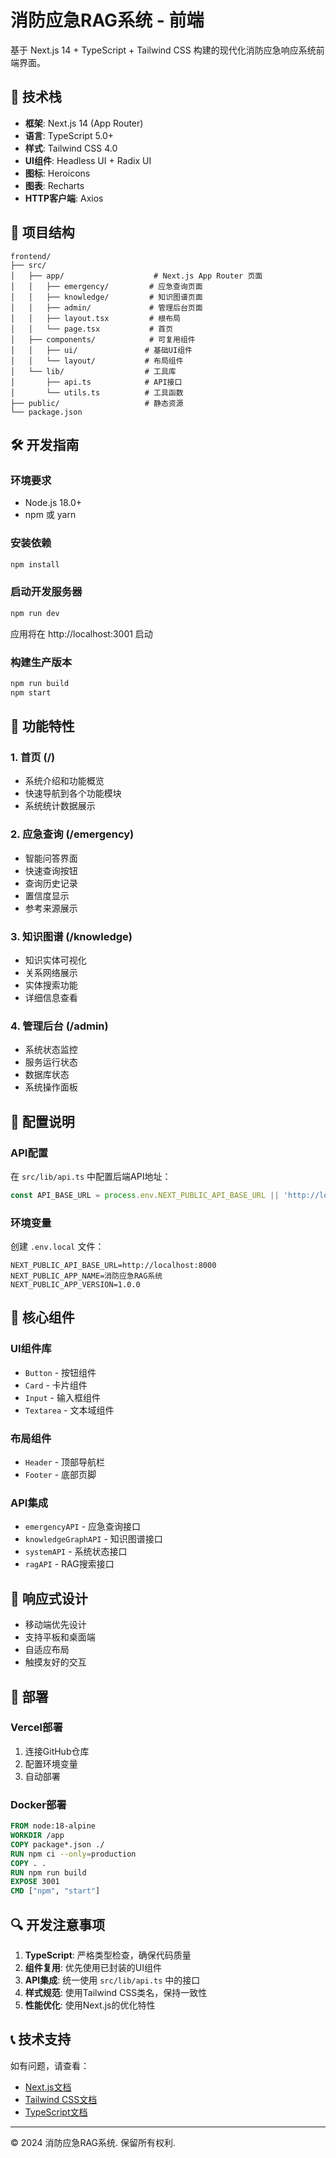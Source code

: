# 消防应急RAG系统 - 前端

基于 Next.js 14 + TypeScript + Tailwind CSS 构建的现代化消防应急响应系统前端界面。

## 🚀 技术栈

- **框架**: Next.js 14 (App Router)
- **语言**: TypeScript 5.0+
- **样式**: Tailwind CSS 4.0
- **UI组件**: Headless UI + Radix UI
- **图标**: Heroicons
- **图表**: Recharts
- **HTTP客户端**: Axios

## 📁 项目结构

```
frontend/
├── src/
│   ├── app/                    # Next.js App Router 页面
│   │   ├── emergency/         # 应急查询页面
│   │   ├── knowledge/         # 知识图谱页面
│   │   ├── admin/             # 管理后台页面
│   │   ├── layout.tsx         # 根布局
│   │   └── page.tsx           # 首页
│   ├── components/            # 可复用组件
│   │   ├── ui/               # 基础UI组件
│   │   └── layout/           # 布局组件
│   └── lib/                  # 工具库
│       ├── api.ts            # API接口
│       └── utils.ts          # 工具函数
├── public/                   # 静态资源
└── package.json
```

## 🛠️ 开发指南

### 环境要求

- Node.js 18.0+
- npm 或 yarn

### 安装依赖

```bash
npm install
```

### 启动开发服务器

```bash
npm run dev
```

应用将在 http://localhost:3001 启动

### 构建生产版本

```bash
npm run build
npm start
```

## 🎨 功能特性

### 1. 首页 (/)
- 系统介绍和功能概览
- 快速导航到各个功能模块
- 系统统计数据展示

### 2. 应急查询 (/emergency)
- 智能问答界面
- 快速查询按钮
- 查询历史记录
- 置信度显示
- 参考来源展示

### 3. 知识图谱 (/knowledge)
- 知识实体可视化
- 关系网络展示
- 实体搜索功能
- 详细信息查看

### 4. 管理后台 (/admin)
- 系统状态监控
- 服务运行状态
- 数据库状态
- 系统操作面板

## 🔧 配置说明

### API配置

在 `src/lib/api.ts` 中配置后端API地址：

```typescript
const API_BASE_URL = process.env.NEXT_PUBLIC_API_BASE_URL || 'http://localhost:8000'
```

### 环境变量

创建 `.env.local` 文件：

```env
NEXT_PUBLIC_API_BASE_URL=http://localhost:8000
NEXT_PUBLIC_APP_NAME=消防应急RAG系统
NEXT_PUBLIC_APP_VERSION=1.0.0
```

## 🎯 核心组件

### UI组件库

- `Button` - 按钮组件
- `Card` - 卡片组件
- `Input` - 输入框组件
- `Textarea` - 文本域组件

### 布局组件

- `Header` - 顶部导航栏
- `Footer` - 底部页脚

### API集成

- `emergencyAPI` - 应急查询接口
- `knowledgeGraphAPI` - 知识图谱接口
- `systemAPI` - 系统状态接口
- `ragAPI` - RAG搜索接口

## 📱 响应式设计

- 移动端优先设计
- 支持平板和桌面端
- 自适应布局
- 触摸友好的交互

## 🚀 部署

### Vercel部署

1. 连接GitHub仓库
2. 配置环境变量
3. 自动部署

### Docker部署

```dockerfile
FROM node:18-alpine
WORKDIR /app
COPY package*.json ./
RUN npm ci --only=production
COPY . .
RUN npm run build
EXPOSE 3001
CMD ["npm", "start"]
```

## 🔍 开发注意事项

1. **TypeScript**: 严格类型检查，确保代码质量
2. **组件复用**: 优先使用已封装的UI组件
3. **API集成**: 统一使用 `src/lib/api.ts` 中的接口
4. **样式规范**: 使用Tailwind CSS类名，保持一致性
5. **性能优化**: 使用Next.js的优化特性

## 📞 技术支持

如有问题，请查看：
- [Next.js文档](https://nextjs.org/docs)
- [Tailwind CSS文档](https://tailwindcss.com/docs)
- [TypeScript文档](https://www.typescriptlang.org/docs)

---

© 2024 消防应急RAG系统. 保留所有权利.
